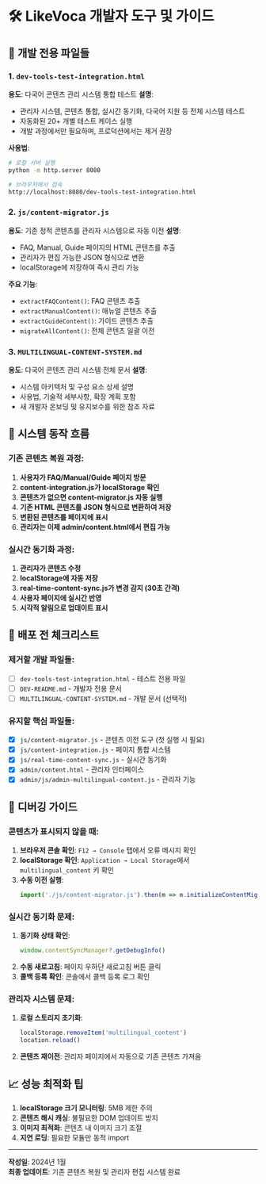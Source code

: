 # 🛠️ LikeVoca 개발자 도구 및 가이드

## 📁 개발 전용 파일들

### 1. `dev-tools-test-integration.html`
**용도**: 다국어 콘텐츠 관리 시스템 통합 테스트
**설명**: 
- 관리자 시스템, 콘텐츠 통합, 실시간 동기화, 다국어 지원 등 전체 시스템 테스트
- 자동화된 20+ 개별 테스트 케이스 실행
- 개발 과정에서만 필요하며, 프로덕션에서는 제거 권장

**사용법**:
```bash
# 로컬 서버 실행
python -m http.server 8080

# 브라우저에서 접속
http://localhost:8080/dev-tools-test-integration.html
```

### 2. `js/content-migrator.js`
**용도**: 기존 정적 콘텐츠를 관리자 시스템으로 자동 이전
**설명**:
- FAQ, Manual, Guide 페이지의 HTML 콘텐츠를 추출
- 관리자가 편집 가능한 JSON 형식으로 변환
- localStorage에 저장하여 즉시 관리 가능

**주요 기능**:
- `extractFAQContent()`: FAQ 콘텐츠 추출
- `extractManualContent()`: 매뉴얼 콘텐츠 추출  
- `extractGuideContent()`: 가이드 콘텐츠 추출
- `migrateAllContent()`: 전체 콘텐츠 일괄 이전

### 3. `MULTILINGUAL-CONTENT-SYSTEM.md`
**용도**: 다국어 콘텐츠 관리 시스템 전체 문서
**설명**: 
- 시스템 아키텍처 및 구성 요소 상세 설명
- 사용법, 기술적 세부사항, 확장 계획 포함
- 새 개발자 온보딩 및 유지보수를 위한 참조 자료

## 🔄 시스템 동작 흐름

### 기존 콘텐츠 복원 과정:
1. **사용자가 FAQ/Manual/Guide 페이지 방문**
2. **content-integration.js가 localStorage 확인**
3. **콘텐츠가 없으면 content-migrator.js 자동 실행**
4. **기존 HTML 콘텐츠를 JSON 형식으로 변환하여 저장**
5. **변환된 콘텐츠를 페이지에 표시**
6. **관리자는 이제 admin/content.html에서 편집 가능**

### 실시간 동기화 과정:
1. **관리자가 콘텐츠 수정**
2. **localStorage에 자동 저장**
3. **real-time-content-sync.js가 변경 감지 (30초 간격)**
4. **사용자 페이지에 실시간 반영**
5. **시각적 알림으로 업데이트 표시**

## 🚀 배포 전 체크리스트

### 제거할 개발 파일들:
- [ ] `dev-tools-test-integration.html` - 테스트 전용 파일
- [ ] `DEV-README.md` - 개발자 전용 문서 
- [ ] `MULTILINGUAL-CONTENT-SYSTEM.md` - 개발 문서 (선택적)

### 유지할 핵심 파일들:
- [x] `js/content-migrator.js` - 콘텐츠 이전 도구 (첫 실행 시 필요)
- [x] `js/content-integration.js` - 페이지 통합 시스템
- [x] `js/real-time-content-sync.js` - 실시간 동기화
- [x] `admin/content.html` - 관리자 인터페이스
- [x] `admin/js/admin-multilingual-content.js` - 관리자 기능

## 🐛 디버깅 가이드

### 콘텐츠가 표시되지 않을 때:
1. **브라우저 콘솔 확인**: `F12 → Console` 탭에서 오류 메시지 확인
2. **localStorage 확인**: `Application → Local Storage`에서 `multilingual_content` 키 확인
3. **수동 이전 실행**: 
   ```javascript
   import('./js/content-migrator.js').then(m => m.initializeContentMigration())
   ```

### 실시간 동기화 문제:
1. **동기화 상태 확인**:
   ```javascript
   window.contentSyncManager?.getDebugInfo()
   ```
2. **수동 새로고침**: 페이지 우하단 새로고침 버튼 클릭
3. **콜백 등록 확인**: 콘솔에서 콜백 등록 로그 확인

### 관리자 시스템 문제:
1. **로컬 스토리지 초기화**:
   ```javascript
   localStorage.removeItem('multilingual_content')
   location.reload()
   ```
2. **콘텐츠 재이전**: 관리자 페이지에서 자동으로 기존 콘텐츠 가져옴

## 📈 성능 최적화 팁

1. **localStorage 크기 모니터링**: 5MB 제한 주의
2. **콘텐츠 해시 캐싱**: 불필요한 DOM 업데이트 방지  
3. **이미지 최적화**: 콘텐츠 내 이미지 크기 조절
4. **지연 로딩**: 필요한 모듈만 동적 import

---
**작성일**: 2024년 1월  
**최종 업데이트**: 기존 콘텐츠 복원 및 관리자 편집 시스템 완료